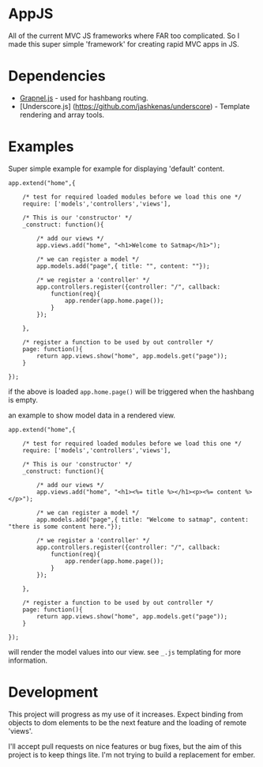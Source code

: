 AppJS
=====

All of the current MVC JS frameworks where FAR too complicated. So I made this super simple 'framework' for creating rapid MVC apps in JS.

# Dependencies
- [Grapnel.js](https://github.com/gregsabia/Grapnel.js/tree/master) - used for hashbang routing.
- [Underscore.js] (https://github.com/jashkenas/underscore) - Template rendering and array tools.

# Examples

Super simple example for example for displaying 'default' content.

```JS
app.extend("home",{
	
	/* test for required loaded modules before we load this one */
	require: ['models','controllers','views'],
	
    /* This is our 'constructor' */
    _construct: function(){
		
		/* add our views */
		app.views.add("home", "<h1>Welcome to Satmap</h1>");
		
        /* we can register a model */
        app.models.add("page",{ title: "", content: ""});

        /* we register a 'controller' */
        app.controllers.register({controller: "/", callback: 
			function(req){ 
				app.render(app.home.page());
			} 
		});
		
    },

    /* register a function to be used by out controller */
    page: function(){ 
        return app.views.show("home", app.models.get("page"));
    }

});
```

if the above is loaded ``app.home.page()`` will be triggered when the hashbang is empty. 

an example to show model data in a rendered view.

```JS
app.extend("home",{
	
	/* test for required loaded modules before we load this one */
	require: ['models','controllers','views'],
	
    /* This is our 'constructor' */
    _construct: function(){
		
		/* add our views */
		app.views.add("home", "<h1><%= title %></h1><p><%= content %></p>");
		
        /* we can register a model */
        app.models.add("page",{ title: "Welcome to satmap", content: "there is some content here."});

        /* we register a 'controller' */
        app.controllers.register({controller: "/", callback: 
			function(req){ 
				app.render(app.home.page());
			} 
		});
		
    },

    /* register a function to be used by out controller */
    page: function(){ 
        return app.views.show("home", app.models.get("page"));
    }

});
```

will render the model values into our view. see ``_.js`` templating for more information.

# Development
This project will progress as my use of it increases. Expect binding from objects to dom elements to be the next feature and the loading of remote 'views'. 

I'll accept pull requests on nice features or bug fixes, but the aim of this project is to keep things lite. I'm not trying to build a replacement for ember. 